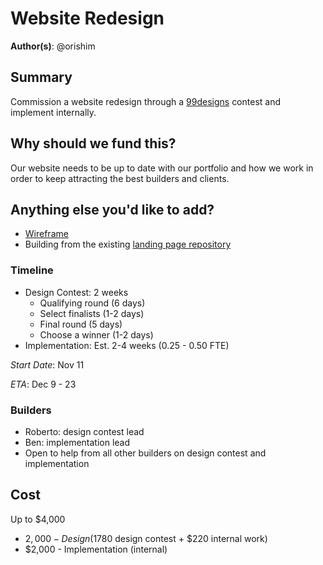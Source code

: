 # Website Redesign

**Author(s)**: @orishim

## Summary

Commission a website redesign through a [99designs](https://99designs.com) contest and implement internally.

## Why should we fund this?

Our website needs to be up to date with our portfolio and how we work in order to keep attracting the best builders and clients.

## Anything else you'd like to add?

- [Wireframe](https://docs.google.com/presentation/d/1P7jeGETFRJBKlyXUjk9j9-QUUa8BctjFVSwMaIyev6M)
- Building from the existing [landing page repository](https://github.com/dOrgTech/landing-page)

### Timeline

- Design Contest: 2 weeks
  - Qualifying round (6 days)
  - Select finalists (1-2 days)
  - Final round (5 days)
  - Choose a winner (1-2 days)
- Implementation: Est. 2-4 weeks (0.25 - 0.50 FTE)

*Start Date*: Nov 11

*ETA*: Dec 9 - 23

### Builders
- Roberto: design contest lead
- Ben: implementation lead
- Open to help from all other builders on design contest and implementation

## Cost

Up to $4,000
- $2,000 - Design ($1780 design contest + $220 internal work)
- $2,000 - Implementation (internal)
